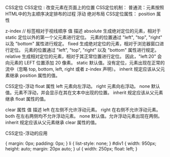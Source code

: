 CSS定位 CSS定位 : 改变元素在页面上的位置 CSS定位机制： 普通流：元素按照HTML中的为主顺序决定排布的过程 浮动 绝对布局 CSS定位属性： position 属性

z-index // 标签相对于视线顺序
值	描述 absolute	生成绝对定位的元素，相对于 static 定位以外的第一个父元素进行定位。 元素的位置通过 "left", "top", "right" 以及 "bottom" 属性进行规定。 fixed	生成绝对定位的元素，相对于浏览器窗口进行定位。 元素的位置通过 "left", "top", "right" 以及 "bottom" 属性进行规定。 relative	生成相对定位的元素，相对于其正常位置进行定位。 因此，"left:20" 会向元素的 LEFT 位置添加 20 像素。 static	默认值。没有定位，元素出现在正常的流中（忽略 top, bottom, left, right 或者 z-index 声明）。 inherit	规定应该从父元素继承 position 属性的值。

CSS定位-浮动 float 属性 left	元素向左浮动。 right	元素向右浮动。 none	默认值。元素不浮动，并会显示在其在文本中出现的位置。 inherit	规定应该从父元素继承 float 属性的值。

clear 属性 值	描述 left	在左侧不允许浮动元素。 right	在右侧不允许浮动元素。 both	在左右两侧均不允许浮动元素。 none	默认值。允许浮动元素出现在两侧。 inherit	规定应该从父元素继承 clear 属性的值。

CSS定位-浮动的应用

{ margin: 0px; padding: 0px; } li { list-style: none; } #div1 { width: 950px; height: auto; margin: 20px auto; } ul { width: 250px; float: left; }
<body>









</body>